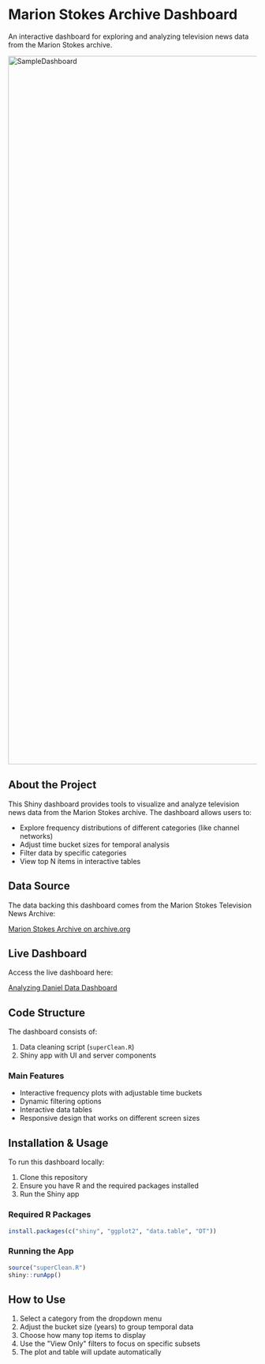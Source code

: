 # Marion Stokes Archive Dashboard

An interactive dashboard for exploring and analyzing television news data from the Marion Stokes archive.

<img width="1435" alt="SampleDashboard" src="https://github.com/user-attachments/assets/1f40a1e5-094f-429d-8429-c57eae7d0682" />

## About the Project

This Shiny dashboard provides tools to visualize and analyze television news data from the Marion Stokes archive. The dashboard allows users to:

- Explore frequency distributions of different categories (like channel networks)
- Adjust time bucket sizes for temporal analysis
- Filter data by specific categories
- View top N items in interactive tables

## Data Source

The data backing this dashboard comes from the Marion Stokes Television News Archive:

[Marion Stokes Archive on archive.org](https://archive.org/details/marionstokes_201706)

## Live Dashboard

Access the live dashboard here:

[Analyzing Daniel Data Dashboard](https://jules-dev.shinyapps.io/analyzingdanieldata/)

## Code Structure

The dashboard consists of:

1. Data cleaning script (`superClean.R`)
2. Shiny app with UI and server components

### Main Features

- Interactive frequency plots with adjustable time buckets
- Dynamic filtering options
- Interactive data tables
- Responsive design that works on different screen sizes

## Installation & Usage

To run this dashboard locally:

1. Clone this repository
2. Ensure you have R and the required packages installed
3. Run the Shiny app

### Required R Packages

```r
install.packages(c("shiny", "ggplot2", "data.table", "DT"))
```


### Running the App
```r
source("superClean.R")
shiny::runApp()
```


## How to Use

1. Select a category from the dropdown menu
2. Adjust the bucket size (years) to group temporal data
3. Choose how many top items to display
4. Use the "View Only" filters to focus on specific subsets
5. The plot and table will update automatically
